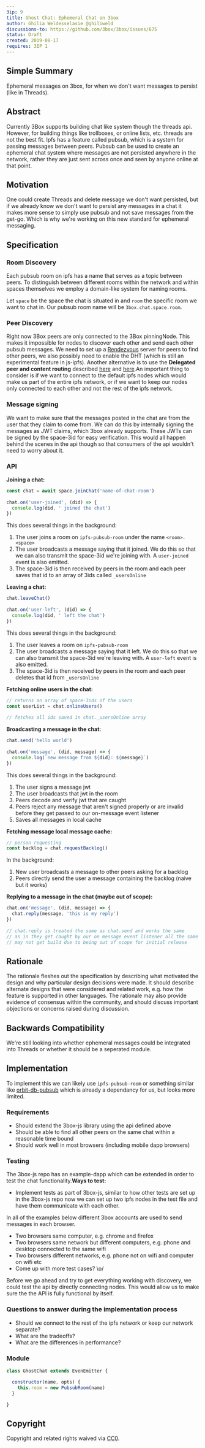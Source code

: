 ```yaml
---
3ip: 9
title: Ghost Chat: Ephemeral Chat on 3box
author: Ghilia Weldesselasie @ghiliweld
discussions-to: https://github.com/3box/3box/issues/675
status: Draft
created: 2019-08-17
requires: 3IP 1
---
```


## Simple Summary
Ephemeral messages on 3box, for when we don't want messages to persist (like in Threads).

## Abstract
Currently 3Box supports building chat like system though the threads api. However, for building things like trollboxes, or online lists, etc. threads are not the best fit. Ipfs has a feature called pubsub, which is a system for passing messages between peers. Pubsub can be used to create an ephemeral chat system where messages are not persisted anywhere in the network, rather they are just sent across once and seen by anyone online at that point. 

## Motivation
One could create Threads and delete message we don't want persisted, but if we already know we don't want to persist any messages in a chat it makes more sense to simply use pubsub and not save messages from the get-go. Which is why we're working on this new standard for ephemeral messaging.

## Specification

### Room Discovery

Each pubsub room on ipfs has a name that serves as a topic between peers. To distinguish between different rooms within the network and within spaces themselves we employ a domain-like system for naming rooms.

Let `space` be the space the chat is situated in and `room` the specific room we want to chat in. Our pubsub room name will be `3box.chat.space.room`. 

### Peer Discovery

Right now 3Box peers are only connected to the 3Box pinningNode. This makes it impossible for nodes to discover each other and send each other pubsub messages. We need to set up a [Rendezvous](https://stackoverflow.com/questions/52910503/how-can-i-get-a-libp2p-rendezvous-server-running) server for peers to find other peers, we also possibly need to enable the DHT (which is still an experimental feature in js-ipfs). Another alternative is to use the **Delegated peer and content routing** described [here](https://github.com/libp2p/js-libp2p/tree/master/examples/delegated-routing) and [here](https://github.com/ipfs/js-ipfs#configuring-delegate-routers).An important thing to consider is if we want to connect to the default ipfs nodes which would make us part of the entire ipfs network, or if we want to keep our nodes only connected to each other and not the rest of the ipfs network.

### Message signing

We want to make sure that the messages posted in the chat are from the user that they claim to come from. We can do this by internally signing the messages as JWT claims, which 3box already supports. These JWTs can be signed by the space-3id for easy verification. This would all happen behind the scenes in the api though so that consumers of the api wouldn't need to worry about it.

### API

**Joining a chat:**
```js
const chat = await space.joinChat('name-of-chat-room') 
    
chat.on('user-joined', (did) => {
  console.log(did, ' joined the chat')
})
```
This does several things in the background:

1. The user joins a room on `ipfs-pubsub-room` under the name `<room>.<space>`
2. The user broadcasts a message saying that it joined. We do this so that we can also transmit the space-3id we're joining with. A `user-joined` event is also emitted.
3. The space-3id is then received by peers in the room and each peer saves that id to an array of 3ids called `_usersOnline`

**Leaving a chat:**
```js
chat.leaveChat() 
    
chat.on('user-left', (did) => {
  console.log(did, ' left the chat')
})
```
This does several things in the background:

1. The user leaves a room on `ipfs-pubsub-room`
2. The user broadcasts a message saying that it left. We do this so that we can also transmit the space-3id we're leaving with. A `user-left` event is also emitted.
3. The space-3id is then received by peers in the room and each peer deletes that id from `_usersOnline`

**Fetching online users in the chat:**
```js
// returns an array of space-3ids of the users
const userList = chat.onlineUsers()
    
// fetches all ids saved in chat._usersOnline array
```
**Broadcasting a message in the chat:**
```js
chat.send('hello world') 
    
chat.on('message', (did, message) => {
  console.log(`new message from ${did}: ${message}`)
})
```
This does several things in the background:

1. The user signs a message jwt
2. The user broadcasts that jwt in the room
3. Peers decode and verify jwt that are caught
4. Peers reject any message that aren't signed properly or are invalid before they get passed to our on-message event listener
5. Saves all messages in local cache

**Fetching message local message cache:**
```js
// person requesting
const backlog = chat.requestBacklog()
```
In the background:

1. New user broadcasts a message to other peers asking for a backlog
2. Peers directly send the user a message containing the backlog (naive but it works)

**Replying to a message in the chat (maybe out of scope):**
```js
chat.on('message', (did, message) => {
  chat.reply(message, 'this is my reply')
})
    
// chat.reply is treated the same as chat.send and works the same
// as in they get caught by our on message event listener all the same
// may not get build due to being out of scope for initial release
```

## Rationale
The rationale fleshes out the specification by describing what motivated the design and why particular design decisions were made. It should describe alternate designs that were considered and related work, e.g. how the feature is supported in other languages. The rationale may also provide evidence of consensus within the community, and should discuss important objections or concerns raised during discussion.

## Backwards Compatibility
We're still looking into whether ephemeral messages could be integrated into Threads or whether it should be a seperated module.

## Implementation
To implement this we can likely use `ipfs-pubsub-room` or something similar like [orbit-db-pubsub](https://github.com/orbitdb/orbit-db-pubsub) which is already a dependancy for us, but looks more limited.

### **Requirements**

- Should extend the 3box-js library using the api defined above
- Should be able to find all other peers on the same chat within a reasonable time bound
- Should work well in most browsers (including mobile dapp browsers)

### **Testing**

The 3box-js repo has an example-dapp which can be extended in order to test the chat functionality.**Ways to test:**

- Implement tests as part of 3box-js, similar to how other tests are set up in the 3box-js repo now we can set up two ipfs nodes in the test file and have them communicate with each other.

In all of the examples below different 3box accounts are used to send messages in each browser.
- Two browsers same computer, e.g. chrome and firefox
- Two browsers same network but different computers, e.g. phone and desktop connected to the same wifi
- Two browsers different networks, e.g. phone not on wifi and computer on wifi etc
- Come up with more test cases? \o/

Before we go ahead and try to get everything working with discovery, we could test the api by directly connecting nodes. This would allow us to make sure the the API is fully functional by itself.

### **Questions to answer during the implementation process**

- Should we connect to the rest of the ipfs network or keep our network separate?
- What are the tradeoffs?
- What are the differences in performance?

### Module
```js
class GhostChat extends EvenEmitter {

  constructor(name, opts) {
    this.room = new PubsubRoom(name)
  }

}
```

## Copyright
Copyright and related rights waived via [CC0](https://creativecommons.org/publicdomain/zero/1.0/).
